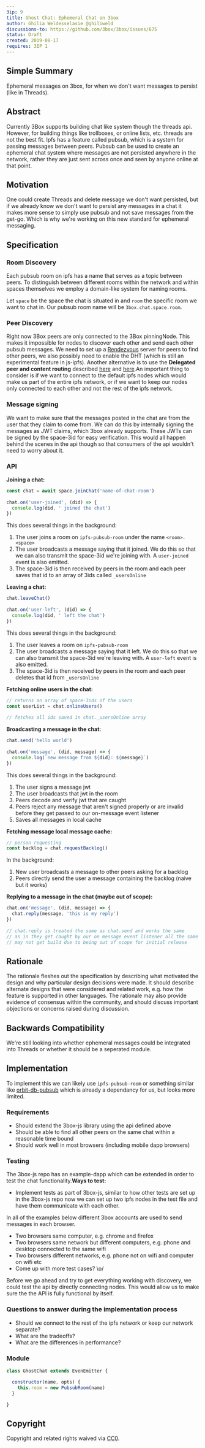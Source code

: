 ```yaml
---
3ip: 9
title: Ghost Chat: Ephemeral Chat on 3box
author: Ghilia Weldesselasie @ghiliweld
discussions-to: https://github.com/3box/3box/issues/675
status: Draft
created: 2019-08-17
requires: 3IP 1
---
```


## Simple Summary
Ephemeral messages on 3box, for when we don't want messages to persist (like in Threads).

## Abstract
Currently 3Box supports building chat like system though the threads api. However, for building things like trollboxes, or online lists, etc. threads are not the best fit. Ipfs has a feature called pubsub, which is a system for passing messages between peers. Pubsub can be used to create an ephemeral chat system where messages are not persisted anywhere in the network, rather they are just sent across once and seen by anyone online at that point. 

## Motivation
One could create Threads and delete message we don't want persisted, but if we already know we don't want to persist any messages in a chat it makes more sense to simply use pubsub and not save messages from the get-go. Which is why we're working on this new standard for ephemeral messaging.

## Specification

### Room Discovery

Each pubsub room on ipfs has a name that serves as a topic between peers. To distinguish between different rooms within the network and within spaces themselves we employ a domain-like system for naming rooms.

Let `space` be the space the chat is situated in and `room` the specific room we want to chat in. Our pubsub room name will be `3box.chat.space.room`. 

### Peer Discovery

Right now 3Box peers are only connected to the 3Box pinningNode. This makes it impossible for nodes to discover each other and send each other pubsub messages. We need to set up a [Rendezvous](https://stackoverflow.com/questions/52910503/how-can-i-get-a-libp2p-rendezvous-server-running) server for peers to find other peers, we also possibly need to enable the DHT (which is still an experimental feature in js-ipfs). Another alternative is to use the **Delegated peer and content routing** described [here](https://github.com/libp2p/js-libp2p/tree/master/examples/delegated-routing) and [here](https://github.com/ipfs/js-ipfs#configuring-delegate-routers).An important thing to consider is if we want to connect to the default ipfs nodes which would make us part of the entire ipfs network, or if we want to keep our nodes only connected to each other and not the rest of the ipfs network.

### Message signing

We want to make sure that the messages posted in the chat are from the user that they claim to come from. We can do this by internally signing the messages as JWT claims, which 3box already supports. These JWTs can be signed by the space-3id for easy verification. This would all happen behind the scenes in the api though so that consumers of the api wouldn't need to worry about it.

### API

**Joining a chat:**
```js
const chat = await space.joinChat('name-of-chat-room') 
    
chat.on('user-joined', (did) => {
  console.log(did, ' joined the chat')
})
```
This does several things in the background:

1. The user joins a room on `ipfs-pubsub-room` under the name `<room>.<space>`
2. The user broadcasts a message saying that it joined. We do this so that we can also transmit the space-3id we're joining with. A `user-joined` event is also emitted.
3. The space-3id is then received by peers in the room and each peer saves that id to an array of 3ids called `_usersOnline`

**Leaving a chat:**
```js
chat.leaveChat() 
    
chat.on('user-left', (did) => {
  console.log(did, ' left the chat')
})
```
This does several things in the background:

1. The user leaves a room on `ipfs-pubsub-room`
2. The user broadcasts a message saying that it left. We do this so that we can also transmit the space-3id we're leaving with. A `user-left` event is also emitted.
3. The space-3id is then received by peers in the room and each peer deletes that id from `_usersOnline`

**Fetching online users in the chat:**
```js
// returns an array of space-3ids of the users
const userList = chat.onlineUsers()
    
// fetches all ids saved in chat._usersOnline array
```
**Broadcasting a message in the chat:**
```js
chat.send('hello world') 
    
chat.on('message', (did, message) => {
  console.log(`new message from ${did}: ${message}`)
})
```
This does several things in the background:

1. The user signs a message jwt
2. The user broadcasts that jwt in the room
3. Peers decode and verify jwt that are caught
4. Peers reject any message that aren't signed properly or are invalid before they get passed to our on-message event listener
5. Saves all messages in local cache

**Fetching message local message cache:**
```js
// person requesting
const backlog = chat.requestBacklog()
```
In the background:

1. New user broadcasts a message to other peers asking for a backlog
2. Peers directly send the user a message containing the backlog (naive but it works)

**Replying to a message in the chat (maybe out of scope):**
```js
chat.on('message', (did, message) => {
  chat.reply(message, 'this is my reply')
})
    
// chat.reply is treated the same as chat.send and works the same
// as in they get caught by our on message event listener all the same
// may not get build due to being out of scope for initial release
```

## Rationale
The rationale fleshes out the specification by describing what motivated the design and why particular design decisions were made. It should describe alternate designs that were considered and related work, e.g. how the feature is supported in other languages. The rationale may also provide evidence of consensus within the community, and should discuss important objections or concerns raised during discussion.

## Backwards Compatibility
We're still looking into whether ephemeral messages could be integrated into Threads or whether it should be a seperated module.

## Implementation
To implement this we can likely use `ipfs-pubsub-room` or something similar like [orbit-db-pubsub](https://github.com/orbitdb/orbit-db-pubsub) which is already a dependancy for us, but looks more limited.

### **Requirements**

- Should extend the 3box-js library using the api defined above
- Should be able to find all other peers on the same chat within a reasonable time bound
- Should work well in most browsers (including mobile dapp browsers)

### **Testing**

The 3box-js repo has an example-dapp which can be extended in order to test the chat functionality.**Ways to test:**

- Implement tests as part of 3box-js, similar to how other tests are set up in the 3box-js repo now we can set up two ipfs nodes in the test file and have them communicate with each other.

In all of the examples below different 3box accounts are used to send messages in each browser.
- Two browsers same computer, e.g. chrome and firefox
- Two browsers same network but different computers, e.g. phone and desktop connected to the same wifi
- Two browsers different networks, e.g. phone not on wifi and computer on wifi etc
- Come up with more test cases? \o/

Before we go ahead and try to get everything working with discovery, we could test the api by directly connecting nodes. This would allow us to make sure the the API is fully functional by itself.

### **Questions to answer during the implementation process**

- Should we connect to the rest of the ipfs network or keep our network separate?
- What are the tradeoffs?
- What are the differences in performance?

### Module
```js
class GhostChat extends EvenEmitter {

  constructor(name, opts) {
    this.room = new PubsubRoom(name)
  }

}
```

## Copyright
Copyright and related rights waived via [CC0](https://creativecommons.org/publicdomain/zero/1.0/).
